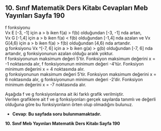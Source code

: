 ## 10. Sınıf Matematik Ders Kitabı Cevapları Meb Yayınları Sayfa 190

f fonksiyonu  
 Vx E [-3, -1] için a > b iken f(a) > f(b) olduğundan [-3, -1] nda artan,  
 Vx G [-1,4] için a > b iken f(a) < f(b) olduğundan [-1,4] nda azalan ve Vx G[4,6) için a > b iken f(a) > f(b) olduğundan [4,6) nda artandır.  
 g fonksiyonu Vx ^[-7, 6] için a > b iken g(a) > g(b) olduğundan [-7, 6] nda artandır, g fonksiyonunun azalan olduğu aralık yoktur.  
 f fonksiyonunun maksimum değeri 5’tir. Fonksiyon maksimum değerini x = -1 noktasında alır, f fonksiyonunun minimum değeri -4’tür. Fonksiyon minimum değerini x = 4 noktasında alır.  
 g fonksiyonunun maksimum değeri 5’tir. Fonksiyon maksimum değerini x = 6 noktasında alır, g fonksiyonunun minimum değeri -2’dir. Fonksiyon minimum değerini x = -7 noktasında alır.

Aşağıda f ve g fonksiyonlarına ait iki farklı grafik verilmiştir.  
 Verilen grafiklere ait f ve g fonksiyonları gerçek sayılarda tanımlı ve değerli olduğuna göre bu fonksiyonların örten olup olmadığını bulunuz.

* **Cevap**: **Bu sayfada soru bulunmamaktadır.**

**10. Sınıf Meb Yayınları Matematik Ders Kitabı Sayfa 190**